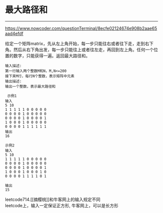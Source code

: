 # 最大路径和


---


https://www.nowcoder.com/questionTerminal/8ecfe02124674e908b2aae65aad4efdf

给定一个矩阵matrix，先从左上角开始，每一步只能往右或者往下走，走到右下角。然后从右下角出发，每一步只能往上或者往左走，再回到左上角。任何一个位置的数字，只能获得一遍。返回最大路径和。
 
```text
输入描述:
第一行输入两个整数M和N，M,N<=200
接下来M行，每行N个整数，表示矩阵中元素
输出描述:
输出一个整数，表示最大路径和
 
 示例1
输入
5 10
1 1 1 1 1 0 0 0 0 0
0 0 0 0 1 0 0 0 0 0
0 0 0 0 1 0 0 0 0 1
1 0 0 0 1 0 0 0 0 0
0 0 0 0 1 1 1 1 1 1
输出
16

示例2
输入
5 10
1 1 1 1 1 0 0 0 0 0
0 0 0 0 1 0 0 0 0 0
0 0 0 0 1 0 0 0 0 1
1 0 0 0 1 0 0 0 1 0
0 0 0 0 1 1 1 1 0 1

输出
15
```


leetcode714.[[摘樱桃]]和牛客网上的输入规定不同   
leetcode上，输入一定保证正方形, 牛客网上，可以是长方形